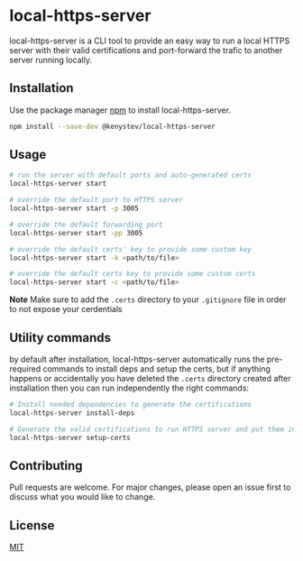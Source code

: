 # local-https-server

local-https-server is a CLI tool to provide an easy way to run a local HTTPS server with their valid certifications and port-forward the trafic to another server running locally.

## Installation

Use the package manager [npm](https://www.npmjs.com/) to install local-https-server.

```bash
npm install --save-dev @kenystev/local-https-server
```

## Usage

```bash
# run the server with default ports and auto-generated certs
local-https-server start

# override the default port to HTTPS server
local-https-server start -p 3005

# override the default forwarding port
local-https-server start -pp 3005

# override the default certs' key to provide some custom key
local-https-server start -k <path/to/file>

# override the default certs key to provide some custom certs
local-https-server start -c <path/to/file>
```

**Note** Make sure to add the `.certs` directory to your `.gitignore` file in order to not expose your cerdentials

## Utility commands

by default after installation, local-https-server automatically runs the pre-required commands to install deps and setup the certs, but if anything happens or accidentally you have deleted the `.certs` directory created after installation then you can run independently the right commands:

```bash
# Install needed dependencies to generate the certifications
local-https-server install-deps

# Generate the valid certifications to run HTTPS server and put them in .certs directory
local-https-server setup-certs
```

## Contributing

Pull requests are welcome. For major changes, please open an issue first
to discuss what you would like to change.

## License

[MIT](https://choosealicense.com/licenses/mit/)
